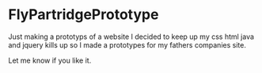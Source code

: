 # FlyPartridgePrototype
Just making a prototyps of a website 
I decided to keep up my css html java and jquery kills up so I made a prototypes for  my fathers companies site.

Let me know if you like it. 
